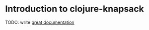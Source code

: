 # Introduction to clojure-knapsack

TODO: write [great documentation](http://jacobian.org/writing/great-documentation/what-to-write/)
